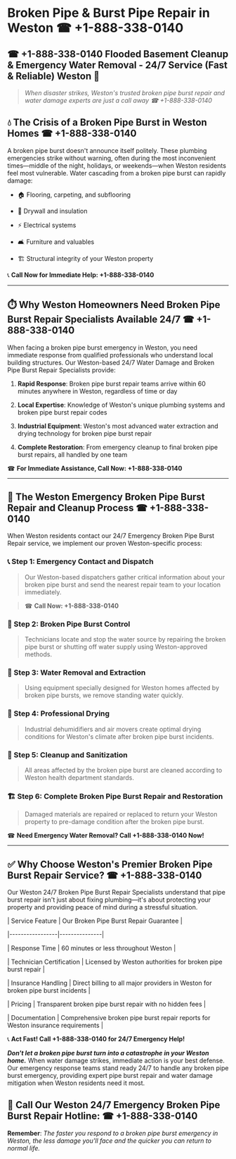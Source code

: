 # Broken Pipe & Burst Pipe Repair in Weston ☎ +1-888-338-0140  
## ☎ +1-888-338-0140 Flooded Basement Cleanup & Emergency Water Removal - 24/7 Service (Fast & Reliable) Weston 🚨  

> *When disaster strikes, Weston's trusted broken pipe burst repair and water damage experts are just a call away ☎ +1-888-338-0140*  

## 💧 The Crisis of a Broken Pipe Burst in Weston Homes ☎ +1-888-338-0140  

A broken pipe burst doesn't announce itself politely. These plumbing emergencies strike without warning, often during the most inconvenient times—middle of the night, holidays, or weekends—when Weston residents feel most vulnerable. Water cascading from a broken pipe burst can rapidly damage:  

* 🏠 Flooring, carpeting, and subflooring  
* 🧱 Drywall and insulation  
* ⚡ Electrical systems  
* 🛋️ Furniture and valuables  
* 🏗️ Structural integrity of your Weston property  

📞 **Call Now for Immediate Help: +1-888-338-0140**  

---  

## ⏱️ Why Weston Homeowners Need Broken Pipe Burst Repair Specialists Available 24/7 ☎ +1-888-338-0140  

When facing a broken pipe burst emergency in Weston, you need immediate response from qualified professionals who understand local building structures. Our Weston-based 24/7 Water Damage and Broken Pipe Burst Repair Specialists provide:  

1. **Rapid Response**: Broken pipe burst repair teams arrive within 60 minutes anywhere in Weston, regardless of time or day  
2. **Local Expertise**: Knowledge of Weston's unique plumbing systems and broken pipe burst repair codes  
3. **Industrial Equipment**: Weston's most advanced water extraction and drying technology for broken pipe burst repair  
4. **Complete Restoration**: From emergency cleanup to final broken pipe burst repairs, all handled by one team  

☎ **For Immediate Assistance, Call Now: +1-888-338-0140**  

---  

## 🔧 The Weston Emergency Broken Pipe Burst Repair and Cleanup Process ☎ +1-888-338-0140  

When Weston residents contact our 24/7 Emergency Broken Pipe Burst Repair service, we implement our proven Weston-specific process:  

### 📞 Step 1: Emergency Contact and Dispatch  
> Our Weston-based dispatchers gather critical information about your broken pipe burst and send the nearest repair team to your location immediately.  
> ☎ **Call Now: +1-888-338-0140**  

### 🚿 Step 2: Broken Pipe Burst Control  
> Technicians locate and stop the water source by repairing the broken pipe burst or shutting off water supply using Weston-approved methods.  

### 🌊 Step 3: Water Removal and Extraction  
> Using equipment specially designed for Weston homes affected by broken pipe bursts, we remove standing water quickly.  

### 💨 Step 4: Professional Drying  
> Industrial dehumidifiers and air movers create optimal drying conditions for Weston's climate after broken pipe burst incidents.  

### 🧼 Step 5: Cleanup and Sanitization  
> All areas affected by the broken pipe burst are cleaned according to Weston health department standards.  

### 🏗️ Step 6: Complete Broken Pipe Burst Repair and Restoration  
> Damaged materials are repaired or replaced to return your Weston property to pre-damage condition after the broken pipe burst.  

☎ **Need Emergency Water Removal? Call +1-888-338-0140 Now!**  

---  

## ✅ Why Choose Weston's Premier Broken Pipe Burst Repair Service? ☎ +1-888-338-0140  

Our Weston 24/7 Broken Pipe Burst Repair Specialists understand that pipe burst repair isn't just about fixing plumbing—it's about protecting your property and providing peace of mind during a stressful situation.  

| Service Feature | Our Broken Pipe Burst Repair Guarantee |  
|-----------------|---------------|  
| Response Time | 60 minutes or less throughout Weston |  
| Technician Certification | Licensed by Weston authorities for broken pipe burst repair |  
| Insurance Handling | Direct billing to all major providers in Weston for broken pipe burst incidents |  
| Pricing | Transparent broken pipe burst repair with no hidden fees |  
| Documentation | Comprehensive broken pipe burst repair reports for Weston insurance requirements |  

📞 **Act Fast! Call +1-888-338-0140 for 24/7 Emergency Help!**  

***Don't let a broken pipe burst turn into a catastrophe in your Weston home.*** When water damage strikes, immediate action is your best defense. Our emergency response teams stand ready 24/7 to handle any broken pipe burst emergency, providing expert pipe burst repair and water damage mitigation when Weston residents need it most.  

## 📱 Call Our Weston 24/7 Emergency Broken Pipe Burst Repair Hotline: ☎ +1-888-338-0140  

**Remember**: *The faster you respond to a broken pipe burst emergency in Weston, the less damage you'll face and the quicker you can return to normal life.*